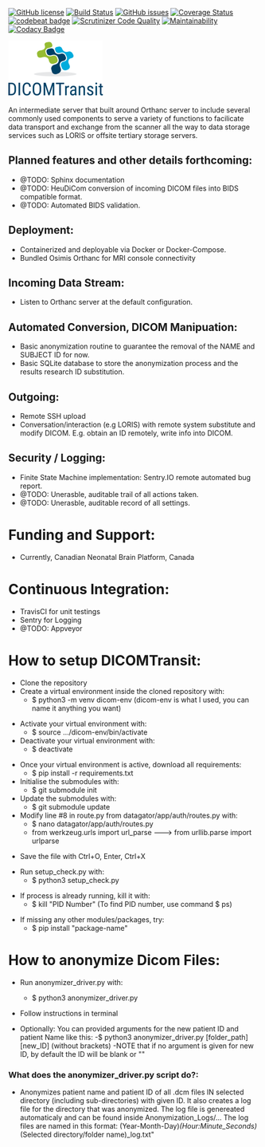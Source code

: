 [![GitHub license](https://img.shields.io/github/license/CNBP/DICOMTransit.svg)](https://github.com/CNBP/DICOMTransit/blob/master/LICENSE) [![Build Status](https://travis-ci.com/CNBP/DICOMTransit.svg?branch=master)](https://travis-ci.com/CNBP/DICOMTransit) [![GitHub issues](https://img.shields.io/github/issues/CNBP/DICOMTransit.svg)](https://github.com/CNBP/DICOMTransit/issues) [![Coverage Status](https://coveralls.io/repos/github/CNBP/DICOMTransit/badge.svg?branch=DICOMAnonimization)](https://coveralls.io/github/CNBP/DICOMTransit?branch=DICOMAnonimization) [![codebeat badge](https://codebeat.co/badges/77d7fbdb-2823-49f2-a311-2eea70d4eb28)](https://codebeat.co/projects/github-com-cnbp-dicomtransit-master) [![Scrutinizer Code Quality](https://scrutinizer-ci.com/g/CNBP/DICOMTransit/badges/quality-score.png?b=master)](https://scrutinizer-ci.com/g/CNBP/DICOMTransit/?branch=master) [![Maintainability](https://api.codeclimate.com/v1/badges/36f48abc2a8c3802914a/maintainability)](https://codeclimate.com/github/CNBP/DICOMTransit/maintainability) [![Codacy Badge](https://api.codacy.com/project/badge/Grade/03a4b7ba72c54989ad8f063693184c04)](https://www.codacy.com/app/dyt811/DICOMTransit?utm_source=github.com&amp;utm_medium=referral&amp;utm_content=CNBP/DICOMTransit&amp;utm_campaign=Badge_Grade) 

![DICOMTranist Logo](https://github.com/CNBP/DICOMTransit/blob/master/logo.png)

An intermediate server that built around Orthanc server to include several commonly used components to serve a variety of functions to facilicate data transport and exchange from the scanner all the way to data storage services such as LORIS or offsite tertiary storage servers. 


## Planned features and other details forthcoming:
- @TODO: Sphinx documentation
- @TODO: HeuDiCom conversion of incoming DICOM files into BIDS compatible format.
- @TODO: Automated BIDS validation. 

## Deployment: 
- Containerized and deployable via Docker or Docker-Compose.
- Bundled Osimis Orthanc for MRI console connectivity

## Incoming Data Stream:
- Listen to Orthanc server at the default configuration.  

## Automated Conversion, DICOM Manipuation:
- Basic anonymization routine to guarantee the removal of the NAME and SUBJECT ID for now. 
- Basic SQLite database to store the anonymization process and the results research ID substitution. 

## Outgoing:
- Remote SSH upload
- Conversation/interaction (e.g LORIS) with remote system substitute and modify DICOM. E.g. obtain an ID remotely, write info into DICOM. 

## Security / Logging:
- Finite State Machine implementation: Sentry.IO remote automated bug report. 
- @TODO: Unerasble, auditable trail of all actions taken.
- @TODO: Unerasble, auditable record of all settings.

# Funding and Support:
* Currently, Canadian Neonatal Brain Platform, Canada

# Continuous Integration:
- TravisCI for unit testings
- Sentry for Logging
- @TODO: Appveyor

# How to setup DICOMTransit:
- Clone the repository
- Create a virtual environment inside the cloned repository with:
	- $ python3 -m venv dicom-env (dicom-env is what I used, you can name it anything you want)
+ Activate your virtual environment with:	
	- $ source .../dicom-env/bin/activate
+ Deactivate your virtual environment with:
	- $ deactivate
- Once your virtual environment is active, download all requirements:
	- $ pip install -r requirements.txt 	
- Initialise the submodules with:
	- $ git submodule init
- Update the submodules with:
	- $ git submodule update
- Modify line #8 in route.py from datagator/app/auth/routes.py with:
  - $ nano datagator/app/auth/routes.py
  - from werkzeug.urls import url_parse ---> from urllib.parse import urlparse
+ Save the file with Ctrl+O, Enter, Ctrl+X
- Run setup_check.py with:
	- $ python3 setup_check.py
+ If process is already running, kill it with:
	- $ kill "PID Number" (To find PID number, use command $ ps)
- If missing any other modules/packages, try:
	- $ pip install "package-name"

# How to anonymize Dicom Files:
- Run anonymizer_driver.py with:
	- $ python3 anonymizer_driver.py
- Follow instructions in terminal

- Optionally: You can provided arguments for the new patient ID and patient Name like this:
	-$ python3 anonymizer_driver.py [folder_path] [new_ID] (without brackets)
	-NOTE that if no argument is given for new ID, by default the ID will be blank or ""

### What does the anonymizer_driver.py script do?: 
- Anonymizes patient name and patient ID of all .dcm files IN selected directory (including sub-directories) with given ID. It also creates a log file for the directory that was anonymized. The log file  is genereated automaticaly and can be found inside Anonymization_Logs/... The log files are named in this format: (Year-Month-Day)_(Hour:Minute_Seconds)_(Selected directory/folder name)_log.txt"